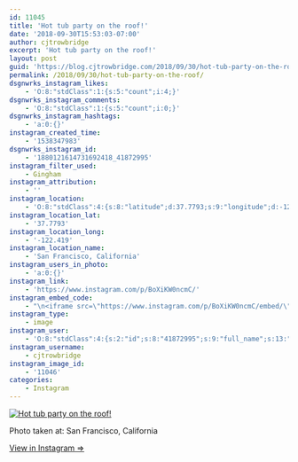 ```yaml
---
id: 11045
title: 'Hot tub party on the roof!'
date: '2018-09-30T15:53:03-07:00'
author: cjtrowbridge
excerpt: 'Hot tub party on the roof!'
layout: post
guid: 'https://blog.cjtrowbridge.com/2018/09/30/hot-tub-party-on-the-roof/'
permalink: /2018/09/30/hot-tub-party-on-the-roof/
dsgnwrks_instagram_likes:
    - 'O:8:"stdClass":1:{s:5:"count";i:4;}'
dsgnwrks_instagram_comments:
    - 'O:8:"stdClass":1:{s:5:"count";i:0;}'
dsgnwrks_instagram_hashtags:
    - 'a:0:{}'
instagram_created_time:
    - '1538347983'
dsgnwrks_instagram_id:
    - '1880121614731692418_41872995'
instagram_filter_used:
    - Gingham
instagram_attribution:
    - ''
instagram_location:
    - 'O:8:"stdClass":4:{s:8:"latitude";d:37.7793;s:9:"longitude";d:-122.419;s:4:"name";s:25:"San Francisco, California";s:2:"id";i:44961364;}'
instagram_location_lat:
    - '37.7793'
instagram_location_long:
    - '-122.419'
instagram_location_name:
    - 'San Francisco, California'
instagram_users_in_photo:
    - 'a:0:{}'
instagram_link:
    - 'https://www.instagram.com/p/BoXiKW0ncmC/'
instagram_embed_code:
    - "\n<iframe src=\"https://www.instagram.com/p/BoXiKW0ncmC/embed/\" width=\"612\" height=\"710\" frameborder=\"0\" scrolling=\"no\" allowtransparency=\"true\" class=\"insta-image-embed\"></iframe>\n"
instagram_type:
    - image
instagram_user:
    - 'O:8:"stdClass":4:{s:2:"id";s:8:"41872995";s:9:"full_name";s:13:"CJ Trowbridge";s:15:"profile_picture";s:141:"https://scontent.cdninstagram.com/vp/f84f0a6bdeca4ac376593587c3ce821c/5C56ED1C/t51.2885-19/s150x150/13724650_1188772791164794_142557231_a.jpg";s:8:"username";s:12:"cjtrowbridge";}'
instagram_username:
    - cjtrowbridge
instagram_image_id:
    - '11046'
categories:
    - Instagram
---
```


[![Hot tub party on the roof!](https://blog.cjtrowbridge.com/wp-content/uploads/2018/09/1538347983-1-1.jpg)](https://www.instagram.com/p/BoXiKW0ncmC/)

Photo taken at: San Francisco, California

[View in Instagram ⇒](https://www.instagram.com/p/BoXiKW0ncmC/)